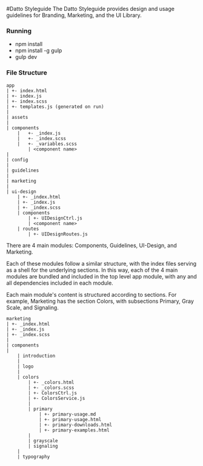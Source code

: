 #Datto Styleguide
The Datto Styleguide provides design and usage guidelines for Branding, Marketing, and the UI Library.

### Running
- npm install
- npm install -g gulp
- gulp dev


### File Structure
```
app
| +- index.html
| +- index.js
| +- index.scss
| +- templates.js (generated on run)
|
| assets
|
| components
	|	+- _index.js
	|	+- _index.scss
	|	+- _variables.scss
		| <component name>
|
| config
| 
| guidelines
|
| marketing
|
| ui-design
	| +- _index.html
	| +- _index.js
	| +- _index.scss
	| components
		| +- UIDesignCtrl.js
		| <component name>
	| routes
		| +- UIDesignRoutes.js
```

There are 4 main modules: Components, Guidelines, UI-Design, and Marketing.

Each of these modules follow a similar structure, with the index files serving as a shell for the underlying sections. In this way, each of the 4 main modules are bundled and included in the top level app module, with any and all dependencies included in each module.

Each main module's content is structured according to sections.
For example, Marketing has the section Colors, with subsections Primary, Gray Scale, and Signaling.

```
marketing
| +- _index.html
| +- _index.js
| +- _index.scss
|
| components
|
	| introduction
	|
	| logo
	|
	| colors
		| +- _colors.html
		| +- _colors.scss
		| +- ColorsCtrl.js
		| +- ColorsService.js
		|
		| primary
			| +- primary-usage.md
			| +- primary-usage.html
			| +- primary-downloads.html
			| +- primary-examples.html
		|
		| grayscale
		| signaling
	|
	| typography
```
